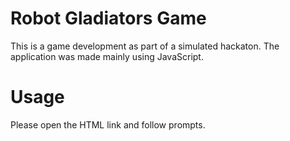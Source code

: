 # Robot Gladiators Game
This is a game development as part of a simulated hackaton. The application was made mainly using JavaScript.

# Usage
Please open the HTML link and follow prompts.
